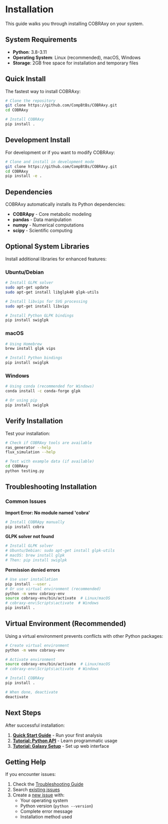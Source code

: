 # Installation

This guide walks you through installing COBRAxy on your system.

## System Requirements

- **Python**: 3.8-3.11
- **Operating System**: Linux (recommended), macOS, Windows
- **Storage**: 2GB free space for installation and temporary files

## Quick Install

The fastest way to install COBRAxy:

```bash
# Clone the repository
git clone https://github.com/CompBtBs/COBRAxy.git
cd COBRAxy

# Install COBRAxy
pip install .
```

## Development Install

For development or if you want to modify COBRAxy:

```bash
# Clone and install in development mode
git clone https://github.com/CompBtBs/COBRAxy.git
cd COBRAxy
pip install -e .
```

## Dependencies

COBRAxy automatically installs its Python dependencies:

- **COBRApy** - Core metabolic modeling
- **pandas** - Data manipulation
- **numpy** - Numerical computations
- **scipy** - Scientific computing

## Optional System Libraries

Install additional libraries for enhanced features:

### Ubuntu/Debian

```bash
# Install GLPK solver
sudo apt-get update
sudo apt-get install libglpk40 glpk-utils

# Install libvips for SVG processing
sudo apt-get install libvips

# Install Python GLPK bindings
pip install swiglpk
```

### macOS

```bash
# Using Homebrew
brew install glpk vips

# Install Python bindings
pip install swiglpk
```

### Windows

```bash
# Using conda (recommended for Windows)
conda install -c conda-forge glpk

# Or using pip
pip install swiglpk
```

## Verify Installation

Test your installation:

```bash
# Check if COBRAxy tools are available
ras_generator --help
flux_simulation --help

# Test with example data (if available)
cd COBRAxy
python testing.py
```

## Troubleshooting Installation

### Common Issues

**Import Error: No module named 'cobra'**
```bash
# Install COBRApy manually
pip install cobra
```

**GLPK solver not found**
```bash
# Install GLPK solver
# Ubuntu/Debian: sudo apt-get install glpk-utils
# macOS: brew install glpk
# Then: pip install swiglpk
```

**Permission denied errors**
```bash
# Use user installation
pip install --user .
# Or use virtual environment (recommended)
python -m venv cobraxy-env
source cobraxy-env/bin/activate  # Linux/macOS
# cobraxy-env\Scripts\activate  # Windows
pip install .
```

## Virtual Environment (Recommended)

Using a virtual environment prevents conflicts with other Python packages:

```bash
# Create virtual environment
python -m venv cobraxy-env

# Activate environment
source cobraxy-env/bin/activate  # Linux/macOS
# cobraxy-env\Scripts\activate  # Windows

# Install COBRAxy
pip install .

# When done, deactivate
deactivate
```

## Next Steps

After successful installation:

1. **[Quick Start Guide](quickstart.md)** - Run your first analysis
2. **[Tutorial: Python API](tutorials/python-api.md)** - Learn programmatic usage
3. **[Tutorial: Galaxy Setup](tutorials/galaxy-setup.md)** - Set up web interface

## Getting Help

If you encounter issues:

1. Check the [Troubleshooting Guide](troubleshooting.md)
2. Search [existing issues](https://github.com/CompBtBs/COBRAxy/issues)
3. Create a [new issue](https://github.com/CompBtBs/COBRAxy/issues/new) with:
   - Your operating system
   - Python version (`python --version`)
   - Complete error message
   - Installation method used